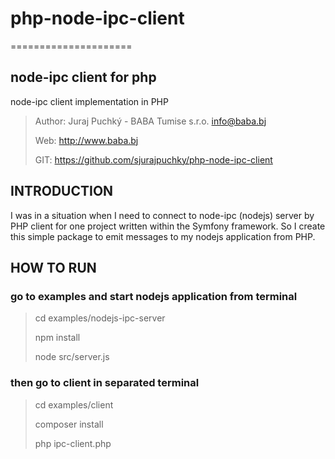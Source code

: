 # php-node-ipc-client
=====================

node-ipc client for php
------------------------

node-ipc client implementation in PHP

> Author: Juraj Puchký - BABA Tumise s.r.o. <info@baba.bj>
>
> Web: http://www.baba.bj
>
> GIT: https://github.com/sjurajpuchky/php-node-ipc-client
>

INTRODUCTION
------------
I was in a situation when I need to connect to node-ipc (nodejs) server by PHP client for one project written within the Symfony framework. So I create this simple package to emit messages to my nodejs application from PHP.

HOW TO RUN
----------

### go to examples and start nodejs application from terminal
> cd examples/nodejs-ipc-server
>
> npm install
>
> node src/server.js

### then go to client in separated terminal
> cd examples/client
>
> composer install
>
> php ipc-client.php
>




